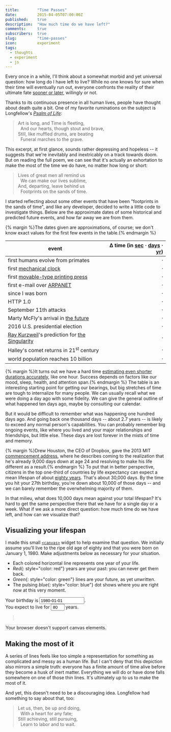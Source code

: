 ```yaml
---
title:        "Time Passes"
date:         2015-04-05T07:00:00Z
published:    true
description:  "How much time do we have left?"
comments:     true
subscribers:  true
slug:         "time-passes"
icon:         experiment
tags:
  - thoughts
  - experiment
  - js
---
```


Every once in a while, I'll think about a somewhat morbid and yet universal question: how long do I have left to live? While no one knows for sure when their time will eventually run out, everyone confronts the reality of their ultimate fate [sooner or later](http://www.theonion.com/articles/world-death-rate-holding-steady-at-100-percent,1670/), willingly or not.

Thanks to its continuous presence in all human lives, people have thought about death quite a bit. One of my favorite ruminations on the subject is Longfellow's [_Psalm of Life_](http://www.bartleby.com/102/55.html):

> <div style="white-space: pre">Art is long, and Time is fleeting,
>   And our hearts, though stout and brave,
> Still, like muffled drums, are beating
>   Funeral marches to the grave.</div>

This excerpt, at first glance, sounds rather depressing and hopeless -- it suggests that we're inevitably and inextricably on a track towards doom. But on reading the full poem, we can see that it's actually an exhortation to make the most of the time we do have, no matter how long or short:

> <div style="white-space: pre">Lives of great men all remind us
>   We can make our lives sublime,   
> And, departing, leave behind us  
>   Footprints on the sands of time.</div>

I started reflecting about some other events that have been "footprints in the sands of time", and like any developer, decided to write a little code to investigate things. Below are the approximate dates of some historical and predicted future events, and how far away we are from them.

{% margin %}The dates given are approximations, of course; we don't know exact values for the first few events in the table.{% endmargin %}

| event | &Delta; time (in <a id="set-countdown-seconds" href="#">sec</a> &middot; <a id="set-countdown-days" href="#">days</a> &middot; <a id="set-countdown-years" href="#">yr</a>) |
| ----- | -----:|
| first humans evolve from primates | <span id="cd-first-humans">&middot;</span> |
| first [mechanical clock](http://en.wikipedia.org/wiki/Clock#Early_mechanical_clocks) | <span id="cd-first-mechanical-clock">&middot;</span> |
| first [movable-type printing press](http://en.wikipedia.org/wiki/Printing_press) | <span id="cd-first-printing-press">&middot;</span> |
| first e-mail over [ARPANET](http://en.wikipedia.org/wiki/ARPANET) | <span id="cd-arpanet-first-email">&middot;</span> |
| since I was born | <span id="cd-birthday">&middot;</span> |
| HTTP 1.0 | <span id="cd-http-1-0">&middot;</span> |
| September 11th attacks | <span id="cd-nine-eleven">&middot;</span> |
| Marty McFly's arrival in [the future](http://en.wikipedia.org/wiki/Back_to_the_Future_Part_II) | <span id="cd-back-to-the-future">&middot;</span> |
| 2016 U.S. presidential election | <span id="cd-2016-election">&middot;</span> |
| [Ray Kurzweil](http://en.wikipedia.org/wiki/Ray_Kurzweil)'s prediction for [the Singularity](http://en.wikipedia.org/wiki/Technological_singularity) | <span id="cd-singularity">&middot;</span> |
| Halley's comet returns in 21<sup>st</sup> century | <span id="cd-halleys-comet">&middot;</span> |
| world population reaches 10 billion | <span id="cd-10-billion-people">&middot;</span> |

{% margin %}It turns out we have a hard time <a href="http://jbr.sagepub.com/content/13/5/437.short">estimating even shorter durations accurately</a>, like one hour. Success depends on factors like our mood, sleep, health, and attention span.{% endmargin %}
The table is an interesting starting point for getting our bearings, but big stretches of time are tough to internalize for many people.
We can usually recall what we were doing a day ago with some fidelity. We can give the general outline of what happened ten days ago, maybe by consulting our calendar.

But it would be difficult to remember what was happening one hundred days ago. And going back one thousand days -- about 2.7 years -- is likely to exceed any normal person's capabilities. You can probably remember big ongoing events, like where you lived and your major relationships and friendships, but little else. These days are lost forever in the mists of time and memory.

{% margin %}Drew Houston, the CEO of Dropbox, gave the 2013 MIT <a href="http://newsoffice.mit.edu/2013/commencement-address-houston-0607">commencement address</a>, where he describes coming to the realization that he's already 9,000 days down at age 24 and resolving to make his life different as a result.{% endmargin %}
To put that in better perspective, citizens in the top one-third of countries by life expectancy can expect a mean lifespan of about <a href="http://en.wikipedia.org/wiki/List_of_countries_by_life_expectancy">eighty years</a>. That's about 30,000 days. By the time you hit your 27th birthday, you're down about 10,000 of those days -- and we can barely remember the overwhelming majority of them.

In that milieu, what does 10,000 days mean against your total lifespan? It's hard to get the same perspective there that we have for a single day or a week. What if we ask a more direct question: how much time do we have left, and how can we visualize that?

## Visualizing your lifespan

I made this small [`<canvas>`](https://developer.mozilla.org/en-US/docs/Web/HTML/Element/canvas) widget to help examine that question. We initially assume you'll live to the ripe old age of eighty and that you were born on January 1, 1980. Make adjustments below as necessary for your situation.

* Each colored horizontal line represents one year of your life.
* *Red*{: style="color: red"} years are your past: you can never get them back.
* *Green*{: style="color: green"} lines are your future, as yet unwritten.
* The pulsing *blue*{: style="color: blue"} dot shows where you are right now at this very moment.

<div>Your birthday is <input id="user-birthday" placeholder="YYYY-MM-DD" value="1980-01-01" style="width: 20ex">.</div>
<div>You expect to live for <input id="user-lifespan" type="number" value="80" max="150" style="width: 6ex; text-align: center"> years.</div>

<blockquote id="time-result">&nbsp;</blockquote>

<canvas id="time-result-visualization" width="400" height="650" style="border: 1px solid #ddd">Your browser doesn't support canvas elements.</canvas>

## Making the most of it

A series of lines feels like too simple a representation for something as complicated and messy as a human life. But I can't deny that this depiction also mirrors a simple truth: everyone has a finite amount of time alive before they become a husk of inert matter. Everything we will do or have done falls somewhere on one of those thin lines. It's ultimately up to us to make the most of it.

And yet, this doesn't need to be a discouraging idea. Longfellow had something to say about that, too:

> <div style="white-space: pre">Let us, then, be up and doing,
>   With a heart for any fate;
> Still achieving, still pursuing,
>   Learn to labor and to wait.</div>

<script src="//cdn.rawgit.com/moment/moment/2.9.0/moment.js"></script>
<script src="//cdn.rawgit.com/fj/8f41692b309f986c2d02/raw/c2845be8668eb838736bcf45a1d6a2b78986c82a/countdown-v2.5.2.js"></script>

<script type="text/javascript">
  var eventList = {
    "cd-first-humans": "-200000-01-01",
    "cd-first-mechanical-clock": "725-01-01",
    "cd-first-printing-press": "1045-06-01",
    "cd-arpanet-first-email": "1969-10-29",
    "cd-birthday": "1984-09-22",
    "cd-http-1-0": "1996-02-19",
    "cd-nine-eleven": "2001-09-11",
    "cd-back-to-the-future": "2015-10-21",
    "cd-2016-election": "2016-11-08",
    "cd-singularity": "2045-12-31",
    "cd-halleys-comet": "2061-07-28",
    "cd-10-billion-people": "2063-06-17"
  };

  function setCountdownDefaultUnits(u) {
    countdown.DEFAULTS = u;
    refreshTimers();
  }

  countdown.setLabels(
    ' ms| s| min| h| d| w| mo| y|',
    ' ms| s| min| h| d| w| mo| y|',
    ' <strong>&middot;</strong> ',
    ' <strong>&middot;</strong> ',
    null,
    function(n) { return n.toLocaleString() }
  );

  function findDateForEvent(e) {
    return eventList[e];
  }

  function countdownSuffix(c) {
    return (c.start < c.end) ? 'ago' : 'to go';
  }

  function countdownForEvent(e, u) {
    var units = u || countdown.DAYS;

    var c = countdown(
      new Date(e),
      null,
      units
    );

    return c;
  }

  function setCountdownForEvent(e) {
    var s = "";
    d = findDateForEvent(e);
    c = countdownForEvent(d, countdown.DEFAULTS);

    s += c;
    s += ' ' + countdownSuffix(c);

    document.getElementById(e).innerHTML = s;
  }

  function refreshTimers() {
    for(var eventName in eventList) {
      if(eventList.hasOwnProperty(eventName)) {
        setCountdownForEvent(eventName);
      }
    }
  }

  window.setInterval(refreshTimers, 250);
  document.getElementById('set-countdown-seconds').addEventListener('click', function(e) {
    setCountdownDefaultUnits(countdown.SECONDS);
    refreshTimers();
    e.preventDefault();
  });

  document.getElementById('set-countdown-days').addEventListener('click', function(e) {
    setCountdownDefaultUnits(countdown.DAYS);
    refreshTimers();
    e.preventDefault();
  });

  document.getElementById('set-countdown-years').addEventListener('click', function(e) {
    setCountdownDefaultUnits(countdown.YEARS | countdown.WEEKS);
    refreshTimers();
    e.preventDefault();
  });
  countdown.DEFAULTS = countdown.DAYS;
</script>

<script type="text/javascript">
  "use strict";

  var getField = function(id) {
    return document.getElementById(id);
  }

  var refreshCanvas = function() {
    var timer = inputConverter.getCountdownToDate(inputConverter.getBirthdateFromField());
    var normalizedWeeks = (timer.start < timer.end) ? (timer.years * 52 + timer.weeks) : 0;

    // render text
    textRenderer.render();

    // draw
    if (inputConverter.validate()) {
      console.log('weeks: ' + normalizedWeeks)
      canvasDrawer.transitionIndex = normalizedWeeks;
      canvasDrawer.gridRows        = inputConverter.getLifespanFromField();
      canvasDrawer.render();
    }
  };

  [getField('user-birthday'), getField('user-lifespan')].forEach(function(e, idx, arr) {
    e.addEventListener('keyup', refreshCanvas);
    e.addEventListener('change', refreshCanvas);
  });

  var inputConverter = {
    validate: function() {
      return (this.getBirthdateFromField().isValid() && parseInt(this.getLifespanFromField()) > 0);
    },

    getMomentFromField: function(id) {
      return moment.utc(getField(id).value, 'YYYY-MM-DD', true);
    },

    getBirthdateFromField: function() {
      return this.getMomentFromField('user-birthday');
    },

    getLifespanFromField: function() {
      return getField('user-lifespan').value;
    },

    getDifferenceInUnits: function(u) {
      return parseInt(moment().diff(this.getBirthdateFromField(), u));
    },

    getDeathdate: function() {
      return moment(this.getBirthdateFromField()).add(this.getLifespanFromField(), 'years');
    },

    getCountdownToDate: function(d1) {
      return countdownForEvent(new Date(d1), countdown.YEARS | countdown.WEEKS);
    },
  };

  var textRenderer = {
    render: function() {
      var birthdate = inputConverter.getBirthdateFromField();
      var lifespan  = inputConverter.getLifespanFromField();
      var deathdate = inputConverter.getDeathdate();

      var fmt = function(m) {
        return m.isValid() ? m.format('YYYY-MM-DD') : '{invalid date}';
      }

      var s = "";
      if (!birthdate.isValid()) {
        s += "Enter a valid birthdate (YYYY-MM-DD).<br>";
        getField('time-result').innerHTML = s;
        return;
      }

      if (birthdate < moment.utc()) {
        s += "You were born on <strong>" + fmt(birthdate) + "</strong>.<br>";
      } else {
        s += "You aren't born yet. You'll be born on <strong>" + fmt(birthdate) + "</strong>.<br>";
        getField('time-result').innerHTML = s;
        return;
      }

      if (deathdate > moment.utc()) {
        s += "If you live for <strong>" + lifespan + "</strong> years, you will die on <strong>" + fmt(deathdate) + "</strong>.<br>";
      } else {
        s += "You already died, on <strong>" + fmt(deathdate) + "</strong>. RIP, friend.<br>";
        getField('time-result').innerHTML = s;
        return;
      }

      var timer = inputConverter.getCountdownToDate(fmt(deathdate))
      s += "You have <strong>" + timer.toString() + "</strong> remaining."
      getField('time-result').innerHTML = s;
    }
  };

  // canvas drawing
  var canvasDrawer = {
    transitionIndex: 0,

    gridRows: 80,
    gridCols: 52,
    boxSize: {x: 5, y: 3},
    canvasPaddingSpacing: {x: 3, y: 3},
    minorSpacing: {x: 0, y: 3},
    majorSpacing: {x: 0, y: 10},
    minorSpacingFrequency: {x: 1, y: 1},
    majorSpacingFrequency: {x: 1, y: 5},
    ySeparatorFrequency: 10,

    stroke: "rgb(120, 120, 120)",

    animateFrame: window.requestAnimationFrame ||
      window.mozRequestAnimationFrame ||
      window.webkitRequestAnimationFrame ||
      window.msRequestAnimationFrame,

    cancelAnimateFrame: window.cancelAnimationFrame ||
                window.mozCancelAnimationFrame ||
                window.webkitCancelAnimationFrame ||
                window.msCancelAnimationFrame,

    circleAngle: 0,

    animating: false,

    render: function() {
      if (this.animating) {
        console.log('canceling animation ' + this.animating);
        this.cancelAnimateFrame.call(window, this.animating);
        this.animating = false;
      }
      var context = this.getCanvasElement().getContext('2d');
      context.canvas.height = this.getCanvasHeight();
      this.draw();
    },

    draw: function() {
      var context = this.getCanvasElement().getContext('2d');

      this.clearCanvas(context);
      this.drawGrid(context);
      this.drawAnimatedCircleWithAngle(context, this.circleAngle);
      this.circleAngle += 1;

      this.animating = this.animateFrame.call(window, this.draw.bind(this));
    },

    getCanvasHeight: function() {
      var spacing = this.calculateBaseSpacing(this.gridCols, this.gridRows);
      return spacing.y + this.canvasPaddingSpacing.y;
    },

    getCanvasElement: function() {
      return getField('time-result-visualization');
    },

    countMajorSpacing: function(x_i, y_i) {
      return {
        x: Math.floor(x_i / this.majorSpacingFrequency.x),
        y: Math.floor(y_i / this.majorSpacingFrequency.y),
      };
    },

    countMinorSpacing: function(x_i, y_i) {
      return {
        x: Math.floor(x_i / this.minorSpacingFrequency.x),
        y: Math.floor(y_i / this.minorSpacingFrequency.y),
      };
    },

    spacingSize: function(x_i, y_i) {
      var minorSpaces = this.countMinorSpacing(x_i, y_i);
      var majorSpaces = this.countMajorSpacing(x_i, y_i);

      var xSpacing = this.minorSpacing.x * minorSpaces.x + this.majorSpacing.x * majorSpaces.x;
      var ySpacing = this.minorSpacing.y * minorSpaces.y + this.majorSpacing.y * majorSpaces.y;

      return {
        x: xSpacing,
        y: ySpacing
      };
    },

    fill: function(index, limit) {
      var sign = (index && index !== limit) ? index < limit ? -1 : 1 : 0;

      switch (sign) {
        case -1:
          return "rgba(150, 0, 0, 0.2)";
        case 0:
          return "rgba(100, 100, 100, 0.6)";
        case 1:
          return "rgba(0, 150, 0, 0.5)";
        default:
          return undefined;
      }
    },

    clearCanvas: function(context) {
      var h = context.canvas.height;
      var w = context.canvas.width;

      context.setLineDash([]);
      context.lineWidth = 1;
      context.clearRect(0, 0, w, h);
    },

    drawPath: function(path) {
      return path();
    },

    horizontalLinePath: function(context, stroke, lineY) {
      context.beginPath();

      context.moveTo(0, lineY);
      context.lineTo(context.canvas.width, lineY);
      context.setLineDash([4,4]);
      context.stroke();

      return context;
    },

    rightTextLabelPath: function(context, fill, textY, text) {
      context.beginPath();

      context.font = "16px 'PTSans'";
      context.textAlign = 'right';
      context.textBaseline = 'bottom';
      context.fillStyle = fill;
      var padding = 10;

      var px = context.canvas.width - padding;
      var py = textY;

      context.fillText(text + " years", px, py);

      return context;
    },

    squarePath: function(context, stroke, fill, rect) {
      context.beginPath();

      context.rect.apply(context, rect);
      context.strokeStyle = stroke;
      context.fillStyle = fill;
      //context.stroke();
      context.fill();

      return context;
    },

    calculateSquare: function(x_i, y_i) {
      var spacing = this.calculateBaseSpacing(x_i, y_i);

      return [
        spacing.x,
        spacing.y,
        this.boxSize.x,
        this.boxSize.y
      ];
    },

    calculateCenterBoxSpacing: function(x_i, y_i) {
      var spacing = this.calculateBaseSpacing(x_i, y_i);

      return {
        x: spacing.x + (this.boxSize.x / 2),
        y: spacing.y + (this.boxSize.y / 2),
      };
    },

    calculateTransitionBoxPosition: function(transitionIndex) {
      var y_i = Math.floor(transitionIndex / this.gridCols);
      var x_i = transitionIndex - y_i * this.gridCols - 1;

      return this.calculateCenterBoxSpacing(x_i, y_i);
    },

    calculateLineSpacing: function(x_i, y_i) {
      var spacing = this.calculateBaseSpacing(x_i, y_i);
      var previousSpacing = this.calculateBaseSpacing(x_i, y_i - 1);
      var yMidpoint = ((previousSpacing.y + this.boxSize.y) + (spacing.y)) / 2

      return {
        x: spacing.x,
        y: yMidpoint,
      };
    },

    calculateBaseSpacing: function(x_i, y_i) {
      var spacingSize = this.spacingSize(x_i, y_i);

      var xSpacing =
        this.canvasPaddingSpacing.x +
        spacingSize.x +
        this.boxSize.x * x_i

      var ySpacing =
        this.canvasPaddingSpacing.y +
        spacingSize.y +
        this.boxSize.y * y_i

      return {
        x: xSpacing,
        y: ySpacing,
      };
    },

    drawGrid: function(context) {
      /// Draw a grid of squares on the context, taking into account the spacing parameters previously specified.
      /// Also draw a line and some text labels at frequencies determined by the ySeparatorFrequency.

      for (var y = 0; y < this.gridRows; y++) {
        for (var x = 0; x < this.gridCols; x++) {
          var fill   = this.fill(y * this.gridCols + x + 1, this.transitionIndex)

          var sPath = this.squarePath.bind(null, context, this.stroke, fill, this.calculateSquare(x, y));
          this.drawPath(sPath);
        }

        // Make sure we draw an extra line if that would equal the last row.
        if (y > 0 && (y + 1) % this.ySeparatorFrequency === 0) {
          var forY    = y + 1;
          var spacing = this.calculateLineSpacing(x, forY);

          var lPath = this.horizontalLinePath.bind(null, context, this.stroke, spacing.y);
          this.drawPath(lPath);

          var textPath = this.rightTextLabelPath.bind(null, context, "rgba(150, 150, 150, 1)", spacing.y, forY.toString());
          this.drawPath(textPath);
        }
      }
    },
     
    drawAnimatedCircleWithAngle: function(context, angle) {
      /// Draw a circle on the context.
      /// Use `angle` to vary the size of the circle, by making the radius depend on the angle.

      var arcSegments = 128.0;
      var arcFraction = ((angle % arcSegments) / arcSegments) * 2 * Math.PI;

      var radius = Math.max(this.boxSize.x, this.boxSize.y) + 2 * Math.abs(Math.cos(arcFraction));
      var p = this.calculateTransitionBoxPosition(this.transitionIndex);


      // Draw a dot on the center.
      context.beginPath();
      context.arc(p.x, p.y, radius, 0, Math.PI * 2);
      context.closePath();
      context.fillStyle = 'blue';
      context.fill();
    }
  };

  refreshCanvas();
</script>
